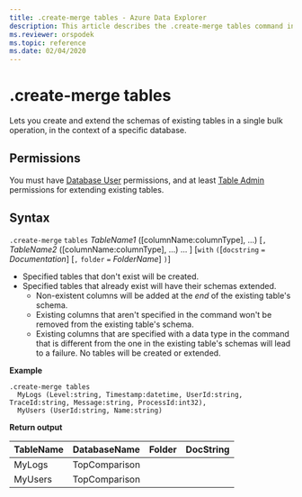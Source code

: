 ```yaml
---
title: .create-merge tables - Azure Data Explorer
description: This article describes the .create-merge tables command in Azure Data Explorer.
ms.reviewer: orspodek
ms.topic: reference
ms.date: 02/04/2020
---
```

# .create-merge tables

Lets you create and extend the schemas of existing tables in a single bulk operation, in the context of a specific database.

## Permissions

You must have [Database User](access-control/role-based-access-control.md) permissions, and at least [Table Admin](access-control/role-based-access-control.md) permissions for extending existing tables.

## Syntax

`.create-merge` `tables` *TableName1* ([columnName:columnType], ...) [`,` *TableName2* ([columnName:columnType], ...) ... ] [`with` `(`[`docstring` `=` *Documentation*] [`,` `folder` `=` *FolderName*] `)`]

* Specified tables that don't exist will be created.
* Specified tables that already exist will have their schemas extended.
    * Non-existent columns will be added at the _end_ of the existing table's schema.
    * Existing columns that aren't specified in the command won't be removed from the existing table's schema.
    * Existing columns that are specified with a data type in the command that is different from the one in the existing table's schemas will lead to a failure. No tables will be created or extended.

**Example**

```kusto
.create-merge tables 
  MyLogs (Level:string, Timestamp:datetime, UserId:string, TraceId:string, Message:string, ProcessId:int32),
  MyUsers (UserId:string, Name:string)
```

**Return output**

| TableName | DatabaseName  | Folder | DocString |
|-----------|---------------|--------|-----------|
| MyLogs    | TopComparison |        |           |
| MyUsers   | TopComparison |        |           |
